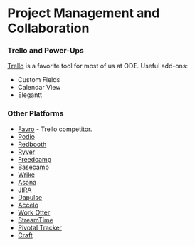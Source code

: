 # Project Management and Collaboration

### Trello and Power-Ups
[Trello](http://www.trello.com) is a favorite tool for most of us at ODE. Useful add-ons:
- Custom Fields
- Calendar View
- Elegantt

### Other Platforms
- [Favro](http://www.favro.com) - Trello competitor.
- [Podio](http://www.podio.com)
- [Redbooth](https://redbooth.com/)
- [Ryver](https://ryver.com/)
- [Freedcamp](https://freedcamp.com)
- [Basecamp](https://basecamp.com/)
- [Wrike](https://www.wrike.com)
- [Asana](https://asana.com)
- [JIRA](https://www.atlassian.com/software/jira)
- [Dapulse](https://dapulse.com)
- [Accelo](https://www.accelo.com)
- [Work Otter](http://www.workotter.com/)
- [StreamTime](https://streamtime.net)
- [Pivotal Tracker](https://www.pivotaltracker.com/)
- [Craft](https://craft.io/)
